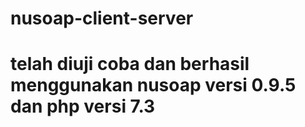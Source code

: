 # nusoap-client-server

# telah diuji coba dan berhasil menggunakan nusoap versi 0.9.5 dan php versi 7.3
